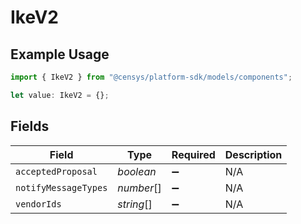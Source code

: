 # IkeV2

## Example Usage

```typescript
import { IkeV2 } from "@censys/platform-sdk/models/components";

let value: IkeV2 = {};
```

## Fields

| Field                | Type                 | Required             | Description          |
| -------------------- | -------------------- | -------------------- | -------------------- |
| `acceptedProposal`   | *boolean*            | :heavy_minus_sign:   | N/A                  |
| `notifyMessageTypes` | *number*[]           | :heavy_minus_sign:   | N/A                  |
| `vendorIds`          | *string*[]           | :heavy_minus_sign:   | N/A                  |